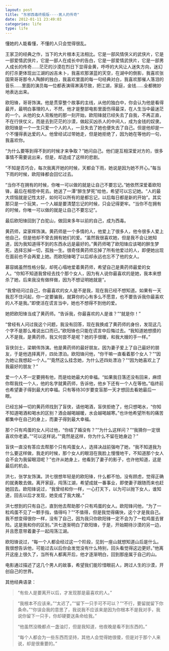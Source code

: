 ```yaml
---
layout: post
title: "东邪西毒终极版----男人的传奇"
date: 2012-01-11 23:49:03
categories: life
type: life
---
```


懂她的人能看懂，不懂的人只会觉得很乱。

王家卫的经典之作，当下的大片根本无法相比。它是一部风情侠义的武侠片，它是一部爱情武侠片，它是一部人在成长中的告白，它是一部爱情武侠片，它是一部男人成长的传奇……茫茫的沙漠在烈日下显得金黄，呼呼的大风让人迷失方向，迷幻的打杀更体现出江湖的凶吉未卜，我喜欢那湛蓝的天空，在湖中的倒影，我喜欢张国荣哥哥那令人陶醉的独白，我喜欢里面的每一句经典对白，我喜欢那催人落泪的音乐……里面的演员每一位都表演得淋漓尽致，把江湖，家庭，金钱……全都微妙地表达出来。

欧阳锋，哥哥饰演。他是贯穿整个故事的主线，从他的独白中，你会认为他是看得最开，最明白事理的人，不然，他才是整部电影里面伤得最深，在人生当中最迷茫的一个。从他的女人背叛他的那一刻开始，欧阳锋就已经失去了自我，不再正直，不在行侠仗义，而是去到茫茫的沙漠，做起买凶杀人的中间人，成为金钱的奴隶。欧阳锋是一个一生只爱一个人的人，一旦失去了她也便失去了自己。但是他却是一个不懂得表达爱的人。他曾经试过带她走，但是她拒绝了，因为她在等他的一句，我喜欢你。

“为什么要等到得不到的时候才来争取？”她问自己。他们是互相深爱对方的，很多事情不需要说出来，但是，却造成了这样的悲剧。

“不知是否巧合，每次我离开她的时候，天都会下雨，她说是因为她不开心。”每当下雨的时候，欧阳锋都会回忆过去。

“当你不在拥有的时候，你唯一可以做的就是让自己不要忘记。”她依然深爱着欧阳锋，最后在相思中死去。她送了一潭“醉生梦死”给他，希望可以忘记她。“人的最大烦恼就是记性太好，如何可以所有的是都忘记，以后每日都是新的开始”。其实那只是一个玩笑，一个人越是要清楚忘记的时候，只会记得更牢。“当你不在拥有的时候，你唯一可以做的就是让自己不要忘记”。

最后欧阳锋回到了白驼山，做回来多年以前的自己，成为西毒。

黄药师，梁家辉饰演。黄药师是一个多情的人，他爱上了很多人，他令很多人爱上他自己，但是他却不曾去拥有她们的爱。“虽然我很喜欢她，但是我不会让她知道，因为我知道得不到的东西永远是最好的。”黄药师喝了欧阳锋应该喝的醉生梦死，选择忘掉一切，孤独一生。很奇怪黄药师忘掉了所有他爱过的人，即便她出现在面前也不会再爱上她。而欧阳锋喝了以后却永远也忘不了他的女人。

慕容嫣虽然性格分裂，却死心塌地爱着黄药师，希望自己是黄药师最爱的女人。“你知不知道我曾经去找个那个女人，因为有人说你最喜欢的是她，我本来想杀了她，后来我没有做样做，因为不想证明她就是”。

“我曾经问过自己，你最喜欢的女人是不是我，现在我已经不想知道。如果有一天我忍不住问起，你一定要骗我，就算你的心有多么不愿意，也不要告诉我你最喜欢的人不是我。”即使活在谎言当中，她也不想得不到他的爱。

她把欧阳锋当成了黄药师。“告诉我，你最喜欢的人是谁？”“就是你！”

“曾经有人问过我这个问题，我没有回答，现在我换成了黄药师的身份，发现这几个字不是那么难说出口而已。”欧阳锋也只能在谎言中后悔过去。“我知道她想摸的人不是我，是黄药师，我又何尝不是呢？她的手很暖，和我大嫂的手一样。”

盲侠剑士，梁朝伟饰演。他是黄药师的最好朋友。因为妻子爱上了自己最好的朋友，于是他选择离开，四处漂泊。欧阳锋问他，“你干嘛一直看着那个女人？”“因为她让我想起一个人。”“竟然这么挂念她，为什么还四处漂泊？”“因为她喜欢上了我最好的朋友？”

爱一个人不一定要拥有他，而是给她最大的幸福。“如果我日落还没有回来，麻烦你帮我找一个人，他的名字就黄药师，告诉他，他乡下还有一个人在等他。”临终前也希望妻子得到最大的幸福。只有等待30岁要变盲那一天才想回去看她最后一眼。

已经忘掉一切的黄药师找到了盲侠，请他喝酒，盲侠拒绝了，他只想喝水，“你知不知道喝酒和喝水的区别？酒会越喝越暖，水会越喝越寒。”也许他希望所有的痛苦都集中在自己的身上，而妻子得到最大幸福。

那个只有鸡蛋的女人问过他，“你结了婚没有？”“为什么这样问？”“我猜你一定很喜欢你老婆。”“可以这样说。”“竟然是这样，你为什么不留在她身边？”

盲侠一直没有答应去帮那个只有鸡蛋女人，选择决战前强吻了她，“我不知道我为什么要这样做，我走的时候，那个女人的眼泪在我脸上慢慢地干，不知道那个女人会不会为我留眼泪呢？”也许从她身上，他看到了妻子的影子，也许他知道，这是最后的机会。

洪七，张学友饰演。洪七很想年轻是的欧阳锋，什么都不怕，没有顾虑，觉得正确的就勇敢去做。离开家庭，闯荡江湖，希望成就一番事业，即使妻子跟随而来也赶她回去。欧阳锋说过，“我曾经和你一样，一心打天下，以为可以抛下女人，谁知道，回去以后才发现，她变成了我大嫂。”

洪七想到的只有自己，直到他去帮助那个只有鸡蛋的女人。欧阳锋问他，“为了一粒鸡蛋不见了一颗手指，值得吗？”“不值得，但是我觉得痛快，这个才是我自己。我不想变得很你一样，没有了自己，因为我只你欧阳锋一定不会为了一粒鸡蛋去冒险。这是我和你的区别。”洪七逐渐明白了欧阳锋，于是，开始期待沙漠的另一边，并且愿意带着妻子一起闯荡江湖。

欧阳锋说过，“每一个人都会经过这一个阶段，见到一座山就想知道山后是什么。我很想告诉他，可能过去以后你会发觉没有什么特别，回头看觉得这边更好。”他离开这座上很久了，当所有人都离开后，他才逐渐明白，回到那座属于自己的山。


电影通过描述了这几个男人的故事，希望我们能珍惜眼前人，跨过人生的沙漠，开创自己的世界。

其他经典语录：

>“有些人是要离开以后，才发现那是最喜欢的人。”

>“我根本不应该来。”“太迟了。”“留下一只手可不可以？”“不行，要留就留下你条命。”“你误会我的意思了，我说我不应该来是因为你根本不是我对手，我说你留下一只手，你却硬要送条命给我。”
>
>“他虽然没晚都点一盏油灯，但是我知道，他夜晚是看不到东西的。”
>
>“每个人都会为一些东西而坚持，其他人会觉得她很傻，但是对于那个人来说，却是很重要的。”
